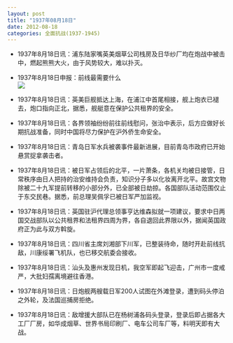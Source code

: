 ```yaml
---
layout: post
title: "1937年08月18日"
date: 2012-08-18
categories: 全面抗战(1937-1945)
---
```


<meta name="referrer" content="no-referrer" />

- 1937年8月18日讯：浦东陆家嘴英美烟草公司栈房及日华纱厂均在炮战中被击中，燃起熊熊大火，由于风势较大，难以扑灭。 

- 1937年8月18日申报：前线最需要什么 <br/><img src="https://ww1.sinaimg.cn/large/aca367d8jw1dw11pqbcr9j.jpg" />

- 1937年8月18日讯：英美巨舰抵达上海，在浦江中首尾相接，舰上炮衣已褪去，炮口指向正北，据悉，舰艇意在保护公共租界的安全。 

- 1937年8月18日讯：各界领袖纷纷前往前线慰问，张治中表示，后方应做好长期抗战准备，同时中国将尽力保护在沪外侨生命安全。 

- 1937年8月18日讯：青岛日军水兵被袭事件最新进展，目前青岛市政府已开始悬赏捉拿袭击者。 

- 1937年8月18日讯：被日军占领后的北平，一片萧条，各机关均被日接管，日常秩序由日人把持的治安维持会负责，知识分子多以化妆离开北平。故宫文物除被二十九军提前转移的小部分外，已全部被日劫掠。各国部队活动范围仅止于东交民巷。据悉，前总理吴佩孚已被日军严加监视。 

- 1937年8月18日讯：英国驻沪代理总领事亨达维森拟就一项建议，要求中日两国交战部队以公共租界和法租界四周为界，各自退回此界限以外，据闻英国政府正为此与双方斡旋。 

- 1937年8月18日讯：四川省主席刘湘部下川军，已整装待命，随时开赴前线抗敌，川康绥署飞机队，也已移交航委会接收。 

- 1937年8月18日讯：汕头及惠州发现日机，我空军即起飞迎击，广州市一度戒严，大批妇孺离境避往香港。 

- 1937年8月18日讯：日炮舰两艘载日军200人试图在外滩登录，遭到码头停泊之外轮，及法国巡捕房拒绝。 

- 1937年8月18日讯：敌增援大部队已在杨树浦各码头登录，登录后即占据各大工厂厂房，如华成烟草、世界书局印刷厂、电车公司车厂等，料明天即有大战。 

